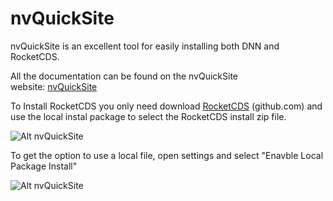 # nvQuickSite

nvQuickSite is an excellent tool for easily installing both DNN and RocketCDS.

All the documentation can be found on the nvQuickSite website: [nvQuickSite](https://www.nvquicksite.com/)

To Install RocketCDS you only need download [RocketCDS](https://github.com/Rocket-CDS/RocketCDS/releases) (github.com) and use the local instal package to select the RocketCDS install zip file.

![Alt nvQuickSite](https://rocket-cds.github.io/RocketCDS/docs/installation/nvQuickSite1.png "a nvQuickSite")


To get the option to use a local file, open settings and select "Enavble Local Package Install"

![Alt nvQuickSite](https://rocket-cds.github.io/RocketCDS/docs/installation/nvQuickSite2.png "a nvQuickSite")

